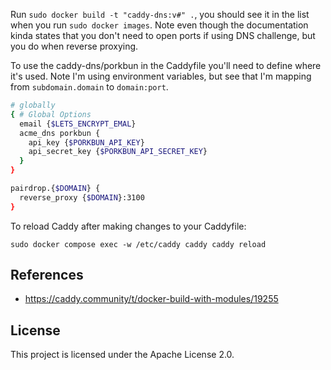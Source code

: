 Run `sudo docker build -t "caddy-dns:v#" .`, you should see it in the list when you run `sudo docker images`. Note even though the documentation kinda states that you don't need to open ports if using DNS challenge, but you do when reverse proxying. 

To use the caddy-dns/porkbun in the Caddyfile you'll need to define where it's used. Note I'm using environment variables, but see that I'm mapping from `subdomain.domain` to `domain:port`.

```bash
# globally
{ # Global Options
  email {$LETS_ENCRYPT_EMAL}
  acme_dns porkbun {
    api_key {$PORKBUN_API_KEY}
    api_secret_key {$PORKBUN_API_SECRET_KEY}
  }
}

pairdrop.{$DOMAIN} {
  reverse_proxy {$DOMAIN}:3100
}
```

To reload Caddy after making changes to your Caddyfile:

```
sudo docker compose exec -w /etc/caddy caddy caddy reload
```

## References

- https://caddy.community/t/docker-build-with-modules/19255

## License

This project is licensed under the Apache License 2.0.
